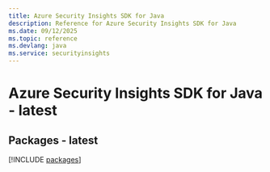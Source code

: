 ```yaml
---
title: Azure Security Insights SDK for Java
description: Reference for Azure Security Insights SDK for Java
ms.date: 09/12/2025
ms.topic: reference
ms.devlang: java
ms.service: securityinsights
---
```

# Azure Security Insights SDK for Java - latest
## Packages - latest
[!INCLUDE [packages](security-insights-index.md)]